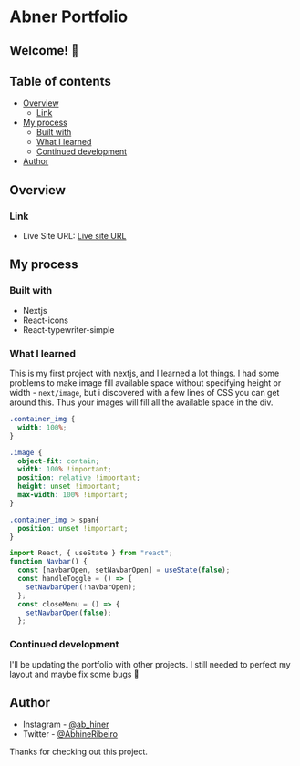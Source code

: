 # Abner **Portfolio**

## Welcome! 👋

## Table of contents

- [Overview](#overview)
  - [Link](#link)
- [My process](#my-process)
  - [Built with](#built-with)
  - [What I learned](#what-i-learned)
  - [Continued development](#continued-development)
- [Author](#author)

## Overview

### Link

- Live Site URL: [Live site URL](https://abneribeiro.github.io/)

## My process

### Built with

- Nextjs
- React-icons
- React-typewriter-simple

### What I learned

This is my first project with nextjs, and I learned a lot things.
I had  some problems to make image fill available space without specifying height or width - `next/image`, but i discovered with a few lines of CSS you can get around this. Thus your images will fill all the available space in the div.
```css
.container_img {
  width: 100%;
}

.image {
  object-fit: contain;
  width: 100% !important;
  position: relative !important;
  height: unset !important;
  max-width: 100% !important;
}

.container_img > span{
  position: unset !important;
}
```

```js
import React, { useState } from "react";
function Navbar() {
  const [navbarOpen, setNavbarOpen] = useState(false);
  const handleToggle = () => {
    setNavbarOpen(!navbarOpen);
  };
  const closeMenu = () => {
    setNavbarOpen(false);
  };

```

### Continued development

I'll be updating the portfolio with other projects. I still needed to perfect my layout and maybe fix some bugs 💝

## Author

- Instagram - [@ab_hiner](https://github.com/ab_hiner)
- Twitter - [@AbhineRibeiro](https://twitter.com/AbhineRibeiro)

Thanks for checking out this project.
